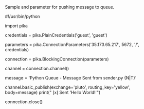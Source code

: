 Sample and parameter for pushing message to queue.

#!/usr/bin/python

import pika

credentials = pika.PlainCredentials('guest', 'guest')

parameters = pika.ConnectionParameters('35.173.65.217',
                                   5672,
                                   '/',
                                   credentials)

connection = pika.BlockingConnection(parameters)

channel = connection.channel()

message = 'Python Queue - Message Sent from sender.py {N|T}'

channel.basic_publish(exchange='pluto',
                      routing_key='yellow',
                      body=message)
print(" [x] Sent 'Hello World!'")

connection.close()
